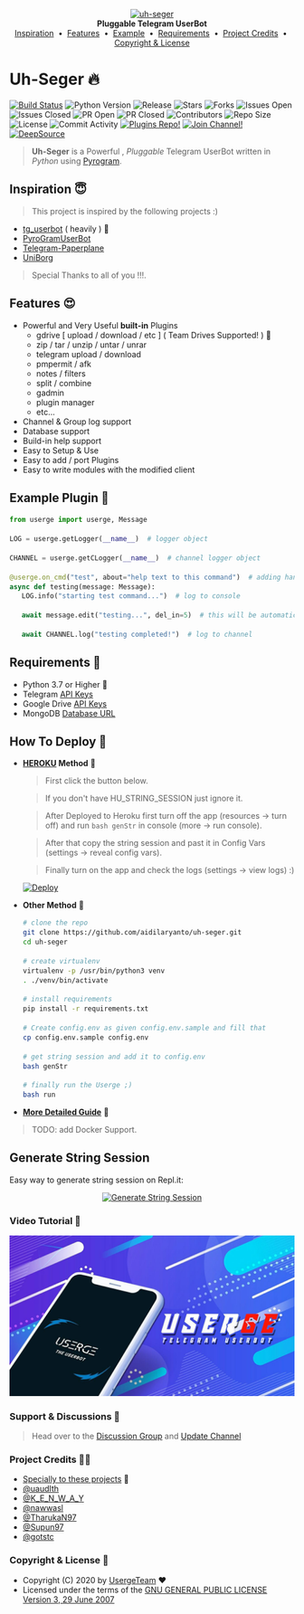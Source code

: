 <p align="center">
    <a href="https://github.com/aidilaryanto/uh-seger">
        <img src="resources/userge.png" alt="uh-seger">
    </a>
    <br>
    <b>Pluggable Telegram UserBot</b>
    <br>
    <a href="https://github.com/aidilaryanto/uh-seger#inspiration-">Inspiration</a>
    &nbsp•&nbsp
    <a href="https://github.com/aidilaryanto/uh-seger#features-">Features</a>
    &nbsp•&nbsp
    <a href="https://github.com/aidilaryanto/uh-seger#example-plugin-">Example</a>
    &nbsp•&nbsp
    <a href="https://github.com/aidilaryanto/uh-seger#requirements-">Requirements</a>
    &nbsp•&nbsp
    <a href="https://github.com/aidilaryanto/uh-seger#project-credits-">Project Credits</a>
    &nbsp•&nbsp
    <a href="https://github.com/aidilaryanto/uh-seger#copyright--license-">Copyright & License</a>
</p>

# Uh-Seger 🔥

[![Build Status](https://travis-ci.com/UsergeTeam/Userge.svg?branch=dev)](https://travis-ci.com/UsergeTeam/Userge) ![Python Version](https://img.shields.io/badge/python-3.7/3.8-lightgrey) ![Release](https://img.shields.io/github/v/release/UsergeTeam/Userge) ![Stars](https://img.shields.io/github/stars/UsergeTeam/Userge) ![Forks](https://img.shields.io/github/forks/UsergeTeam/Userge) ![Issues Open](https://img.shields.io/github/issues/UsergeTeam/Userge) ![Issues Closed](https://img.shields.io/github/issues-closed/UsergeTeam/Userge) ![PR Open](https://img.shields.io/github/issues-pr/UsergeTeam/Userge) ![PR Closed](https://img.shields.io/github/issues-pr-closed/UsergeTeam/Userge) ![Contributors](https://img.shields.io/github/contributors/UsergeTeam/Userge) ![Repo Size](https://img.shields.io/github/repo-size/UsergeTeam/Userge) ![License](https://img.shields.io/github/license/UsergeTeam/Userge) ![Commit Activity](https://img.shields.io/github/commit-activity/m/UsergeTeam/Userge) [![Plugins Repo!](https://img.shields.io/badge/Plugins%20Repo-!-orange)](https://github.com/UsergeTeam/Userge-Plugins) [![Join Channel!](https://img.shields.io/badge/Join%20Channel-!-red)](https://t.me/theUserge) [![DeepSource](https://static.deepsource.io/deepsource-badge-light-mini.svg)](https://deepsource.io/gh/UsergeTeam/Userge/?ref=repository-badge)

> **Uh-Seger** is a Powerful , _Pluggable_ Telegram UserBot written in _Python_ using [Pyrogram](https://github.com/pyrogram/pyrogram).

## Inspiration 😇

> This project is inspired by the following projects :)

* [tg_userbot](https://github.com/watzon/tg_userbot) ( heavily ) 🤗
* [PyroGramUserBot](https://github.com/SpEcHiDe/PyroGramUserBot)
* [Telegram-Paperplane](https://github.com/RaphielGang/Telegram-Paperplane)
* [UniBorg](https://github.com/SpEcHiDe/UniBorg)

> Special Thanks to all of you !!!.

## Features 😍

* Powerful and Very Useful **built-in** Plugins
  * gdrive [ upload / download / etc ] ( Team Drives Supported! ) 🤥
  * zip / tar / unzip / untar / unrar
  * telegram upload / download
  * pmpermit / afk
  * notes / filters
  * split / combine
  * gadmin
  * plugin manager
  * etc...
* Channel & Group log support
* Database support
* Build-in help support
* Easy to Setup & Use
* Easy to add / port Plugins
* Easy to write modules with the modified client

## Example Plugin 🤨

```python
from userge import userge, Message

LOG = userge.getLogger(__name__)  # logger object

CHANNEL = userge.getCLogger(__name__)  # channel logger object

@userge.on_cmd("test", about="help text to this command")  # adding handler and help text to .test command
async def testing(message: Message):
   LOG.info("starting test command...")  # log to console

   await message.edit("testing...", del_in=5)  # this will be automatically deleted after 5 sec

   await CHANNEL.log("testing completed!")  # log to channel
```

## Requirements 🥴

* Python 3.7 or Higher 👻
* Telegram [API Keys](https://my.telegram.org/apps)
* Google Drive [API Keys](https://console.developers.google.com/)
* MongoDB [Database URL](https://cloud.mongodb.com/)

## How To Deploy 👷

* **[HEROKU](https://www.heroku.com/) Method** 🔧

  > First click the button below. 

  > If you don't have HU_STRING_SESSION just ignore it.  

  > After Deployed to Heroku first turn off the app (resources -> turn off) and run `bash genStr` in console (more -> run console).  

  > After that copy the string session and past it in Config Vars (settings -> reveal config vars). 

  > Finally turn on the app and check the logs (settings -> view logs) :)

  [![Deploy](https://www.herokucdn.com/deploy/button.svg)](https://heroku.com/deploy?template=https://github.com/aidilaryanto/uh-seger/tree/master)

* **Other Method** 🔧

  ```bash
  # clone the repo
  git clone https://github.com/aidilaryanto/uh-seger.git
  cd uh-seger

  # create virtualenv
  virtualenv -p /usr/bin/python3 venv
  . ./venv/bin/activate

  # install requirements
  pip install -r requirements.txt

  # Create config.env as given config.env.sample and fill that
  cp config.env.sample config.env

  # get string session and add it to config.env
  bash genStr

  # finally run the Userge ;)
  bash run
  ```

* **[More Detailed Guide](https://docs.google.com/document/d/15uoiOn2NkN518MMkx9h5UaMEWMp8aNZqJocXvS0uI6E)** 📝

> TODO: add Docker Support.

## Generate String Session
Easy way to generate string session on Repl.it:

<p align="center"><a href="http://string.projectdils.repl.run"> <img src="https://telegra.ph/file/7193be9fb5f9caa50bae8.png" alt="Generate String Session" /></a></p>


### Video Tutorial 🎥

  [![Tutorial](resources/tutorial.jpg)](https://youtu.be/-XJj686zeiY "Tutorial")

### Support & Discussions 👥

> Head over to the [Discussion Group](https://t.me/slbotsbugs) and [Update Channel](https://t.me/theUserge)

### Project Credits 💆‍♂️

* [Specially to these projects](https://github.com/UsergeTeam/Userge#inspiration-) 🥰
* [@uaudIth](https://t.me/uaudIth)
* [@K_E_N_W_A_Y](https://t.me/K_E_N_W_A_Y)
* [@nawwasl](https://t.me/nawwasl)
* [@TharukaN97](https://t.me/TharukaN97)
* [@Supun97](https://t.me/Supun97)
* [@gotstc](https://t.me/gotstc)

### Copyright & License 👮

* Copyright (C) 2020 by [UsergeTeam](https://github.com/UsergeTeam) ❤️️
* Licensed under the terms of the [GNU GENERAL PUBLIC LICENSE Version 3, 29 June 2007](https://github.com/UsergeTeam/Userge/blob/master/LICENSE)
